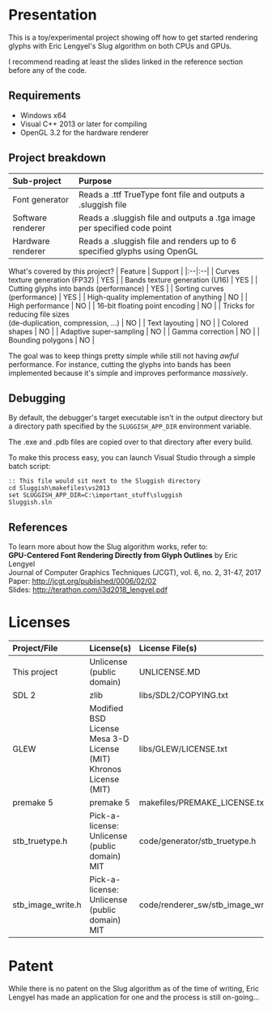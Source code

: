 ﻿# Presentation

This is a toy/experimental project showing off how to get started rendering glyphs with Eric Lengyel's Slug algorithm on both CPUs and GPUs.

I recommend reading at least the slides linked in the reference section before any of the code.

## Requirements

* Windows x64
* Visual C++ 2013 or later for compiling
* OpenGL 3.2 for the hardware renderer

## Project breakdown

| Sub-project | Purpose |
|:--|:--|
| Font generator | Reads a .ttf TrueType font file and outputs a .sluggish file |
| Software renderer | Reads a .sluggish file and outputs a .tga image per specified code point |
| Hardware renderer | Reads a .sluggish file and renders up to 6 specified glyphs using OpenGL |

What's covered by this project?
| Feature | Support |
|:--|:--|
| Curves texture generation (FP32) | YES |
| Bands texture generation (U16) | YES |
| Cutting glyphs into bands (performance) | YES |
| Sorting curves (performance) | YES |
| High-quality implementation of anything | NO |
| High performance | NO |
| 16-bit floating point encoding | NO |
| Tricks for reducing file sizes<br>(de-duplication, compression, ...) | NO |
| Text layouting | NO |
| Colored shapes | NO |
| Adaptive super-sampling | NO |
| Gamma correction | NO |
| Bounding polygons | NO |

The goal was to keep things pretty simple while still not having *awful* performance. For instance, cutting the glyphs into bands has been implemented because it's simple and improves performance *massively*.

## Debugging

By default, the debugger's target executable isn't in the output directory but a directory path specified by the `SLUGGISH_APP_DIR` environment variable.

The .exe and .pdb files are copied over to that directory after every build.

To make this process easy, you can launch Visual Studio through a simple batch script:
```
:: This file would sit next to the Sluggish directory
cd Sluggish\makefiles\vs2013
set SLUGGISH_APP_DIR=C:\important_stuff\sluggish
Sluggish.sln
```

## References

To learn more about how the Slug algorithm works, refer to:  
**GPU-Centered Font Rendering Directly from Glyph Outlines** by Eric Lengyel  
Journal of Computer Graphics Techniques (JCGT), vol. 6, no. 2, 31-47, 2017  
Paper: <http://jcgt.org/published/0006/02/02>  
Slides: <http://terathon.com/i3d2018_lengyel.pdf>

# Licenses

| Project/File | License(s) | License File(s) |
|:--|:--|:--|
| This project | Unlicense (public domain) | UNLICENSE.MD |
| SDL 2 | zlib | libs/SDL2/COPYING.txt |
| GLEW | Modified BSD License<br>Mesa 3-D License (MIT)<br>Khronos License (MIT) | libs/GLEW/LICENSE.txt |
| premake 5 | premake 5 | makefiles/PREMAKE_LICENSE.txt |
| stb_truetype.h | Pick-a-license:<br>Unlicense (public domain)<br>MIT | code/generator/stb_truetype.h |
| stb_image_write.h | Pick-a-license:<br>Unlicense (public domain)<br>MIT | code/renderer_sw/stb_image_write.h |

# Patent

While there is no patent on the Slug algorithm as of the time of writing, Eric Lengyel has made an application for one and the process is still on-going...
